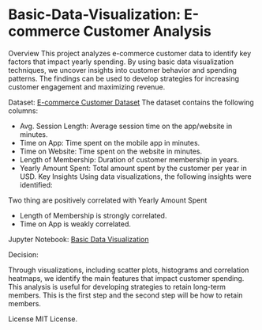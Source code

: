 # Basic-Data-Visualization: E-commerce Customer Analysis

Overview
This project analyzes e-commerce customer data to identify key factors that impact yearly spending. By using basic data visualization techniques, we uncover insights into customer behavior and spending patterns. The findings can be used to develop strategies for increasing customer engagement and maximizing revenue.

Dataset: [E-commerce Customer Dataset](https://www.kaggle.com/datasets/srolka/ecommerce-customers)
The dataset contains the following columns:

* Avg. Session Length: Average session time on the app/website in minutes.
* Time on App: Time spent on the mobile app in minutes.
* Time on Website: Time spent on the website in minutes.
* Length of Membership: Duration of customer membership in years.
* Yearly Amount Spent: Total amount spent by the customer per year in USD.
Key Insights
Using data visualizations, the following insights were identified:

Two thing are positively correlated with Yearly Amount Spent
* Length of Membership is strongly correlated.
* Time on App is weakly correlated.


Jupyter Notebook: [Basic Data Visualization](https://www.kaggle.com/code/elsiemicah/basic-data-visualization)

Decision:

Through visualizations, including scatter plots, histograms and correlation heatmaps, we identify the main features that impact customer spending. This analysis is useful for developing strategies to retain long-term members. This is the first step and the second step will be how to retain members.

License
MIT License.

